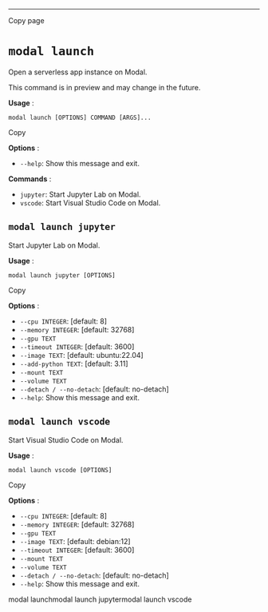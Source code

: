 * * *

Copy page

# `modal launch`

Open a serverless app instance on Modal.

This command is in preview and may change in the future.

**Usage** :

    modal launch [OPTIONS] COMMAND [ARGS]...

Copy

**Options** :

  * `--help`: Show this message and exit.

**Commands** :

  * `jupyter`: Start Jupyter Lab on Modal.
  * `vscode`: Start Visual Studio Code on Modal.

## `modal launch jupyter`

Start Jupyter Lab on Modal.

**Usage** :

    modal launch jupyter [OPTIONS]

Copy

**Options** :

  * `--cpu INTEGER`: [default: 8]
  * `--memory INTEGER`: [default: 32768]
  * `--gpu TEXT`
  * `--timeout INTEGER`: [default: 3600]
  * `--image TEXT`: [default: ubuntu:22.04]
  * `--add-python TEXT`: [default: 3.11]
  * `--mount TEXT`
  * `--volume TEXT`
  * `--detach / --no-detach`: [default: no-detach]
  * `--help`: Show this message and exit.

## `modal launch vscode`

Start Visual Studio Code on Modal.

**Usage** :

    modal launch vscode [OPTIONS]

Copy

**Options** :

  * `--cpu INTEGER`: [default: 8]
  * `--memory INTEGER`: [default: 32768]
  * `--gpu TEXT`
  * `--image TEXT`: [default: debian:12]
  * `--timeout INTEGER`: [default: 3600]
  * `--mount TEXT`
  * `--volume TEXT`
  * `--detach / --no-detach`: [default: no-detach]
  * `--help`: Show this message and exit.

modal launchmodal launch jupytermodal launch vscode

